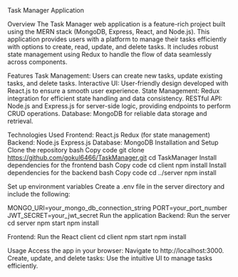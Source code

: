 Task Manager Application


Overview
The Task Manager web application is a feature-rich project built using the MERN stack (MongoDB, Express, React, and Node.js). This application provides users with a platform to manage their tasks efficiently with options to create, read, update, and delete tasks. It includes robust state management using Redux to handle the flow of data seamlessly across components.


Features
Task Management: Users can create new tasks, update existing tasks, and delete tasks.
Interactive UI: User-friendly design developed with React.js to ensure a smooth user experience.
State Management: Redux integration for efficient state handling and data consistency.
RESTful API: Node.js and Express.js for server-side logic, providing endpoints to perform CRUD operations.
Database: MongoDB for reliable data storage and retrieval.



Technologies Used
Frontend:
React.js
Redux (for state management)
Backend:
Node.js
Express.js
Database:
MongoDB
Installation and Setup
Clone the repository
bash
Copy code
git clone https://github.com/gokul6466/TaskManager.git
cd TaskManager
Install dependencies for the frontend
bash
Copy code
cd client
npm install
Install dependencies for the backend
bash
Copy code
cd ../server
npm install


Set up environment variables
Create a .env file in the server directory and include the following:

MONGO_URI=your_mongo_db_connection_string
PORT=your_port_number
JWT_SECRET=your_jwt_secret
Run the application
Backend: Run the server
cd server
npm start
npm install


Frontend: Run the React client
cd client
npm start
npm install


Usage
Access the app in your browser: Navigate to http://localhost:3000.
Create, update, and delete tasks: Use the intuitive UI to manage tasks efficiently.
